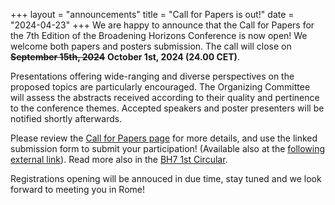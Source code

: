 +++
layout = "announcements"
title = "Call for Papers is out!"
date = "2024-04-23"
+++
We are happy to announce that the Call for Papers for the 7th Edition of the Broadening Horizons Conference is now open! We welcome both papers and posters submission. The call will close on ~~**September 15th, 2024**~~ **October 1st, 2024 (24.00 CET)**.  

Presentations offering wide-ranging and diverse perspectives on the proposed topics are particularly encouraged. The Organizing Committee will assess the abstracts received according to their quality and pertinence to the conference themes. Accepted speakers and poster presenters will be notified shortly afterwards.

Please review the [Call for Papers page](/call) for more details, and use the linked submission form to submit your participation! (Available also at the [following external link](https://forms.gle/vEf5MszSzWbKczyeA)). Read more also in the [BH7 1st Circular](https://www.broadeninghorizons7.it/pdf/BH7%20-%201st%20circular.pdf).

Registrations opening will be annouced in due time, stay tuned and we look forward to meeting you in Rome!
